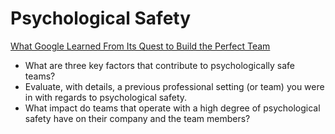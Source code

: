# Psychological Safety


[What Google Learned From Its Quest to Build the Perfect Team](https://web.archive.org/web/20221125192300/https://www.nytimes.com/2016/02/28/magazine/what-google-learned-from-its-quest-to-build-the-perfect-team.html)

- What are three key factors that contribute to psychologically safe teams?
- Evaluate, with details, a previous professional setting (or team) you were in with regards to psychological safety.
- What impact do teams that operate with a high degree of psychological safety have on their company and the team members?

